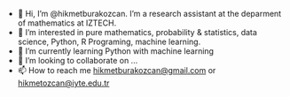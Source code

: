 - 👋 Hi, I’m @hikmetburakozcan. I’m a research assistant at the deparment of mathematics at IZTECH. 
- 👀 I’m interested in pure mathematics, probability & statistics, data science, Python, R Programing,  machine learning.
- 🌱 I’m currently learning Python with machine learning 
- 💞️ I’m looking to collaborate on ...
- 📫 How to reach me hikmetburakozcan@gmail.com or hikmetozcan@iyte.edu.tr

<!---
hikmetburakozcan/hikmetburakozcan is a ✨ special ✨ repository because its `README.md` (this file) appears on your GitHub profile.
You can click the Preview link to take a look at your changes.
--->
